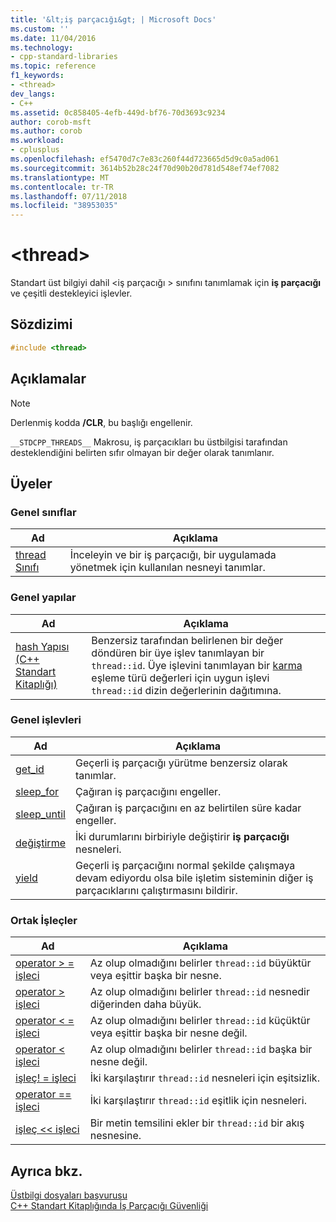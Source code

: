 ```yaml
---
title: '&lt;iş parçacığı&gt; | Microsoft Docs'
ms.custom: ''
ms.date: 11/04/2016
ms.technology:
- cpp-standard-libraries
ms.topic: reference
f1_keywords:
- <thread>
dev_langs:
- C++
ms.assetid: 0c858405-4efb-449d-bf76-70d3693c9234
author: corob-msft
ms.author: corob
ms.workload:
- cplusplus
ms.openlocfilehash: ef5470d7c7e83c260f44d723665d5d9c0a5ad061
ms.sourcegitcommit: 3614b52b28c24f70d90b20d781d548ef74ef7082
ms.translationtype: MT
ms.contentlocale: tr-TR
ms.lasthandoff: 07/11/2018
ms.locfileid: "38953035"
---
```

# <a name="ltthreadgt"></a>&lt;thread&gt;

Standart üst bilgiyi dahil \<iş parçacığı > sınıfını tanımlamak için **iş parçacığı** ve çeşitli destekleyici işlevler.

## <a name="syntax"></a>Sözdizimi

```cpp
#include <thread>
```

## <a name="remarks"></a>Açıklamalar

> [!NOTE]
> Derlenmiş kodda **/CLR**, bu başlığı engellenir.

`__STDCPP_THREADS__` Makrosu, iş parçacıkları bu üstbilgisi tarafından desteklendiğini belirten sıfır olmayan bir değer olarak tanımlanır.

## <a name="members"></a>Üyeler

### <a name="public-classes"></a>Genel sınıflar

|Ad|Açıklama|
|----------|-----------------|
|[thread Sınıfı](../standard-library/thread-class.md)|İnceleyin ve bir iş parçacığı, bir uygulamada yönetmek için kullanılan nesneyi tanımlar.|

### <a name="public-structures"></a>Genel yapılar

|Ad|Açıklama|
|----------|-----------------|
|[hash Yapısı (C++ Standart Kitaplığı)](../standard-library/hash-structure-stl.md)|Benzersiz tarafından belirlenen bir değer döndüren bir üye işlev tanımlayan bir `thread::id`. Üye işlevini tanımlayan bir [karma](../standard-library/hash-class.md) eşleme türü değerleri için uygun işlevi `thread::id` dizin değerlerinin dağıtımına.|

### <a name="public-functions"></a>Genel işlevleri

|Ad|Açıklama|
|----------|-----------------|
|[get_id](../standard-library/thread-functions.md#get_id)|Geçerli iş parçacığı yürütme benzersiz olarak tanımlar.|
|[sleep_for](../standard-library/thread-functions.md#sleep_for)|Çağıran iş parçacığını engeller.|
|[sleep_until](../standard-library/thread-functions.md#sleep_until)|Çağıran iş parçacığını en az belirtilen süre kadar engeller.|
|[değiştirme](../standard-library/thread-functions.md#swap)|İki durumlarını birbiriyle değiştirir **iş parçacığı** nesneleri.|
|[yield](../standard-library/thread-functions.md#yield)|Geçerli iş parçacığını normal şekilde çalışmaya devam ediyordu olsa bile işletim sisteminin diğer iş parçacıklarını çalıştırmasını bildirir.|

### <a name="public-operators"></a>Ortak İşleçler

|Ad|Açıklama|
|----------|-----------------|
|[operator > = işleci](../standard-library/thread-operators.md#op_gt_eq)|Az olup olmadığını belirler `thread::id` büyüktür veya eşittir başka bir nesne.|
|[operator > işleci](../standard-library/thread-operators.md#op_gt)|Az olup olmadığını belirler `thread::id` nesnedir diğerinden daha büyük.|
|[operator < = işleci](../standard-library/thread-operators.md#op_lt_eq)|Az olup olmadığını belirler `thread::id` küçüktür veya eşittir başka bir nesne değil.|
|[operator < işleci](../standard-library/thread-operators.md#op_lt)|Az olup olmadığını belirler `thread::id` başka bir nesne değil.|
|[işleç! = işleci](../standard-library/thread-operators.md#op_neq)|İki karşılaştırır `thread::id` nesneleri için eşitsizlik.|
|[operator == işleci](../standard-library/thread-operators.md#op_eq_eq)|İki karşılaştırır `thread::id` eşitlik için nesneleri.|
|[işleç << işleci](../standard-library/thread-operators.md#op_lt_lt)|Bir metin temsilini ekler bir `thread::id` bir akış nesnesine.|

## <a name="see-also"></a>Ayrıca bkz.

[Üstbilgi dosyaları başvurusu](../standard-library/cpp-standard-library-header-files.md)<br/>
[C++ Standart Kitaplığında İş Parçacığı Güvenliği](../standard-library/thread-safety-in-the-cpp-standard-library.md)<br/>
